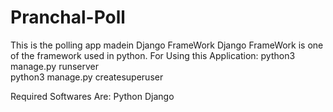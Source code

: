 # Pranchal-Poll
This is the polling app madein Django FrameWork 
Django FrameWork is one of the framework used in python.
For Using this Application:
python3 manage.py runserver  
python3 manage.py createsuperuser

Required Softwares Are:
Python
Django
